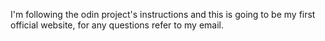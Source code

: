 I'm following the odin project's instructions and this is going to be my first official website, for any questions refer to my email.
